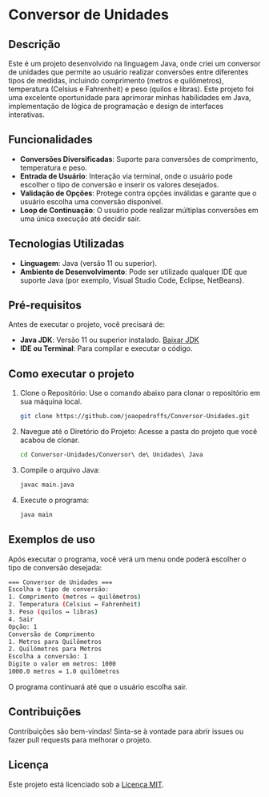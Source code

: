 # Conversor de Unidades

## Descrição
Este é um projeto desenvolvido na linguagem Java, onde criei um conversor de unidades que permite ao usuário realizar conversões entre diferentes tipos de medidas, incluindo comprimento (metros e quilômetros), temperatura (Celsius e Fahrenheit) e peso (quilos e libras). Este projeto foi uma excelente oportunidade para aprimorar minhas habilidades em Java, implementação de lógica de programação e design de interfaces interativas.

## Funcionalidades
- **Conversões Diversificadas**: Suporte para conversões de comprimento, temperatura e peso.
- **Entrada de Usuário**: Interação via terminal, onde o usuário pode escolher o tipo de conversão e inserir os valores desejados.
- **Validação de Opções**: Protege contra opções inválidas e garante que o usuário escolha uma conversão disponível.
- **Loop de Continuação**: O usuário pode realizar múltiplas conversões em uma única execução até decidir sair.

## Tecnologias Utilizadas
- **Linguagem**: Java (versão 11 ou superior).
- **Ambiente de Desenvolvimento**: Pode ser utilizado qualquer IDE que suporte Java (por exemplo, Visual Studio Code, Eclipse, NetBeans).

## Pré-requisitos
Antes de executar o projeto, você precisará de:

- **Java JDK**: Versão 11 ou superior instalado. [Baixar JDK](https://www.oracle.com/java/technologies/javase-jdk11-downloads.html)
- **IDE ou Terminal**: Para compilar e executar o código.

## Como executar o projeto
1. Clone o Repositório: Use o comando abaixo para clonar o repositório em sua máquina local.
    ```bash
    git clone https://github.com/joaopedroffs/Conversor-Unidades.git
    ```
2. Navegue até o Diretório do Projeto: Acesse a pasta do projeto que você acabou de clonar.
    ```bash
    cd Conversor-Unidades/Conversor\ de\ Unidades\ Java
    ```
3. Compile o arquivo Java:
    ```bash
    javac main.java
    ```
4. Execute o programa:
    ```bash
    java main
    ```

## Exemplos de uso
Após executar o programa, você verá um menu onde poderá escolher o tipo de conversão desejada:
```bash
=== Conversor de Unidades ===
Escolha o tipo de conversão:
1. Comprimento (metros ↔ quilômetros)
2. Temperatura (Celsius ↔ Fahrenheit)
3. Peso (quilos ↔ libras)
4. Sair
Opção: 1
Conversão de Comprimento
1. Metros para Quilômetros
2. Quilômetros para Metros
Escolha a conversão: 1
Digite o valor em metros: 1000
1000.0 metros = 1.0 quilômetros
```
O programa continuará até que o usuário escolha sair.

## Contribuições
Contribuições são bem-vindas! Sinta-se à vontade para abrir issues ou fazer pull requests para melhorar o projeto.

## Licença
Este projeto está licenciado sob a [Licença MIT](https://opensource.org/licenses/MIT).
